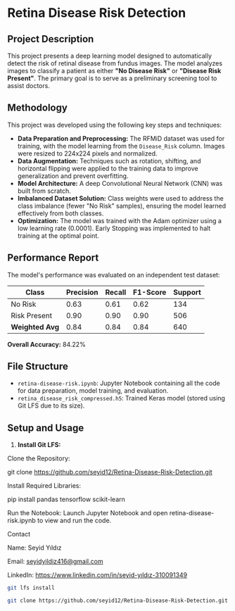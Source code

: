 # Retina Disease Risk Detection

## Project Description
This project presents a deep learning model designed to automatically detect the risk of retinal disease from fundus images. The model analyzes images to classify a patient as either **"No Disease Risk"** or **"Disease Risk Present"**. The primary goal is to serve as a preliminary screening tool to assist doctors.

## Methodology
This project was developed using the following key steps and techniques:

- **Data Preparation and Preprocessing:** The RFMiD dataset was used for training, with the model learning from the `Disease_Risk` column. Images were resized to 224x224 pixels and normalized.
- **Data Augmentation:** Techniques such as rotation, shifting, and horizontal flipping were applied to the training data to improve generalization and prevent overfitting.
- **Model Architecture:** A deep Convolutional Neural Network (CNN) was built from scratch.
- **Imbalanced Dataset Solution:** Class weights were used to address the class imbalance (fewer "No Risk" samples), ensuring the model learned effectively from both classes.
- **Optimization:** The model was trained with the Adam optimizer using a low learning rate (0.0001). Early Stopping was implemented to halt training at the optimal point.

## Performance Report
The model's performance was evaluated on an independent test dataset:

| Class      | Precision | Recall | F1-Score | Support |
|------------|-----------|--------|----------|--------|
| No Risk    | 0.63      | 0.61   | 0.62     | 134    |
| Risk Present | 0.90    | 0.90   | 0.90     | 506    |
| **Weighted Avg** | 0.84 | 0.84   | 0.84     | 640    |

**Overall Accuracy:** 84.22%

## File Structure
- `retina-disease-risk.ipynb`: Jupyter Notebook containing all the code for data preparation, model training, and evaluation.
- `retina_disease_risk_compressed.h5`: Trained Keras model (stored using Git LFS due to its size).

## Setup and Usage
1. **Install Git LFS:**

Clone the Repository:

git clone https://github.com/seyid12/Retina-Disease-Risk-Detection.git


Install Required Libraries:

pip install pandas tensorflow scikit-learn


Run the Notebook:
Launch Jupyter Notebook and open retina-disease-risk.ipynb to view and run the code.

Contact

Name: Seyid Yıldız

Email: seyidyildiz416@gmail.com

LinkedIn: https://www.linkedin.com/in/seyid-yıldız-310091349



```bash
git lfs install

git clone https://github.com/seyid12/Retina-Disease-Risk-Detection.git
